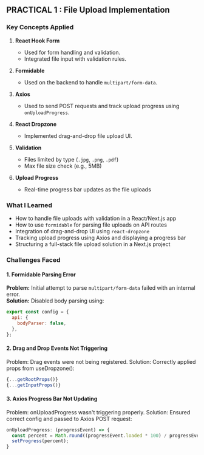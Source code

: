 ## PRACTICAL 1 : File Upload Implementation

### Key Concepts Applied

1. **React Hook Form**
   - Used for form handling and validation.
   - Integrated file input with validation rules.

2. **Formidable**
   - Used on the backend to handle `multipart/form-data`.

3. **Axios**
   - Used to send POST requests and track upload progress using `onUploadProgress`.

4. **React Dropzone**
   - Implemented drag-and-drop file upload UI.

5. **Validation**
   - Files limited by type (`.jpg`, `.png`, `.pdf`)
   - Max file size check (e.g., 5MB)

6. **Upload Progress**
   - Real-time progress bar updates as the file uploads

### What I Learned

- How to handle file uploads with validation in a React/Next.js app
- How to use `formidable` for parsing file uploads on API routes
- Integration of drag-and-drop UI using `react-dropzone`
- Tracking upload progress using Axios and displaying a progress bar
- Structuring a full-stack file upload solution in a Next.js project

### Challenges Faced

#### 1. Formidable Parsing Error
**Problem:** Initial attempt to parse `multipart/form-data` failed with an internal error.  
**Solution:** Disabled body parsing using:
```js
export const config = {
  api: {
    bodyParser: false,
  },
};
```

#### 2. Drag and Drop Events Not Triggering
Problem: Drag events were not being registered.
Solution: Correctly applied props from useDropzone():
```js
{...getRootProps()}
{...getInputProps()}
```

#### 3. Axios Progress Bar Not Updating
Problem: onUploadProgress wasn't triggering properly.
Solution: Ensured correct config and passed to Axios POST request:
```js
onUploadProgress: (progressEvent) => {
  const percent = Math.round((progressEvent.loaded * 100) / progressEvent.total);
  setProgress(percent);
}
```
